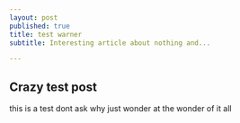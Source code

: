 ```yaml
---
layout: post
published: true
title: test warner
subtitle: Interesting article about nothing and...

---
```

## Crazy test post

this is a test dont ask why just wonder at the wonder of it all
